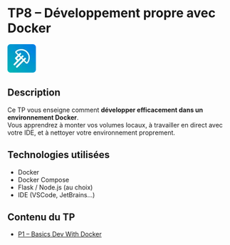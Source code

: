 # TP8 – Développement propre avec Docker

![LaMeDuSe_LOGO](./img/LaMeDuSe_logo.webp)

## Description
Ce TP vous enseigne comment **développer efficacement dans un environnement Docker**.  
Vous apprendrez à monter vos volumes locaux, à travailler en direct avec votre IDE, et à nettoyer votre environnement proprement.

## Technologies utilisées
- Docker
- Docker Compose
- Flask / Node.js (au choix)
- IDE (VSCode, JetBrains…)

## Contenu du TP
- [P1 – Basics Dev With Docker](P1-BasicsDevWithDocker.md)
